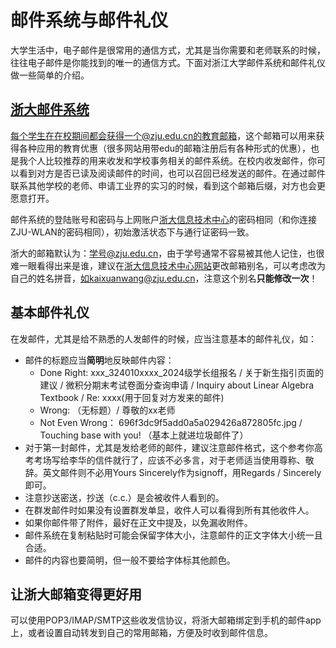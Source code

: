 # 邮件系统与邮件礼仪

大学生活中，电子邮件是很常用的通信方式，尤其是当你需要和老师联系的时候，往往电子邮件是你能找到的唯一的通信方式。下面对浙江大学邮件系统和邮件礼仪做一些简单的介绍。

## [浙大邮件系统](https://mail.zju.edu.cn/coremail/)

每个学生在在校期间都会获得一个@zju.edu.cn的教育邮箱，这个邮箱可以用来获得各种应用的教育优惠（很多网站用带edu的邮箱注册后有各种形式的优惠），也是我个人比较推荐的用来收发和学校事务相关的邮件系统。在校内收发邮件，你可以看到对方是否已读及阅读邮件的时间，也可以召回已经发送的邮件。在通过邮件联系其他学校的老师、申请工业界的实习的时候，看到这个邮箱后缀，对方也会更愿意打开。

邮件系统的登陆账号和密码与上网账户[浙大信息技术中心](https://myvpn.zju.edu.cn)的密码相同（和你连接ZJU-WLAN的密码相同），初始激活状态下与通行证密码一致。

浙大的邮箱默认为：学号@zju.edu.cn，由于学号通常不容易被其他人记住，也很难一眼看得出来是谁，建议在[浙大信息技术中心网站](https://myvpn.zju.edu.cn)更改邮箱别名，可以考虑改为自己的姓名拼音，如kaixuanwang@zju.edu.cn，注意这个别名**只能修改一次**！

## 基本邮件礼仪

在发邮件，尤其是给不熟悉的人发邮件的时候，应当注意基本的邮件礼仪，如：

- 邮件的标题应当**简明**地反映邮件内容：
    - Done Right: xxx_324010xxxx_2024级学长组报名 / 关于新生指引页面的建议 / 微积分期末考试卷面分查询申请 / Inquiry about Linear Algebra Textbook / Re: xxxx(用于回复对方发来的邮件)
    - Wrong: （无标题）/ 尊敬的xx老师
    - Not Even Wrong： 696f3dc9f5add0a5a029426a872805fc.jpg / Touching base with you! （基本上就进垃圾邮件了）
- 对于第一封邮件，尤其是发给老师的邮件，建议注意邮件格式，这个参考你高考考场写给李华的信件就行了，应该不必多言，对于老师适当使用尊称、敬辞。英文邮件则不必用Yours Sincerely作为signoff，用Regards / Sincerely即可。
- 注意抄送密送，抄送（c.c.）是会被收件人看到的。
- 在群发邮件时如果没有设置群发单显，收件人可以看得到所有其他收件人。
- 如果你邮件带了附件，最好在正文中提及，以免漏收附件。
- 邮件系统在复制粘贴时可能会保留字体大小，注意邮件的正文字体大小统一且合适。
- 邮件的内容也要简明，但一般不要给字体标其他颜色。

## 让浙大邮箱变得更好用

可以使用POP3/IMAP/SMTP这些收发信协议，将浙大邮箱绑定到手机的邮件app上，或者设置自动转发到自己的常用邮箱，方便及时收到邮件信息。
